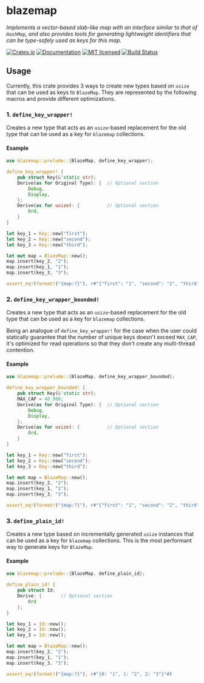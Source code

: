 # blazemap

_Implements a vector-based slab-like map with an interface similar to that of `HashMap`,
and also provides tools for generating lightweight identifiers that can be type-safely used as keys for this map._

[![Crates.io][crates-badge]][crates-url]
[![Documentation][docs-badge]][docs-url]
[![MIT licensed][mit-badge]][mit-url]
[![Build Status][actions-badge]][actions-url]

[crates-badge]: https://img.shields.io/crates/v/blazemap.svg
[crates-url]: https://crates.io/crates/blazemap
[docs-badge]: https://img.shields.io/docsrs/blazemap
[docs-url]: https://docs.rs/blazemap
[mit-badge]: https://img.shields.io/badge/license-MIT-blue.svg
[mit-url]: https://github.com/andrewsonin/blazemap/blob/master/LICENSE
[actions-badge]: https://github.com/andrewsonin/blazemap/actions/workflows/ci.yml/badge.svg
[actions-url]: https://github.com/andrewsonin/blazemap/actions/workflows/ci.yml

## Usage

Currently, this crate provides 3 ways to create new types based on `usize` that can be used as keys to `BlazeMap`.
They are represented by the following macros and provide different optimizations.

### 1. `define_key_wrapper!`

Creates a new type that acts as an `usize`-based replacement
for the old type that can be used as a key for `blazemap` collections.

#### Example

```rust
use blazemap::prelude::{BlazeMap, define_key_wrapper};

define_key_wrapper! {
    pub struct Key(&'static str);
    Derive(as for Original Type): {  // Optional section
        Debug,
        Display,
    };
    Derive(as for usize): {          // Optional section
        Ord,
    }
}

let key_1 = Key::new("first");
let key_2 = Key::new("second");
let key_3 = Key::new("third");

let mut map = BlazeMap::new();
map.insert(key_2, "2");
map.insert(key_1, "1");
map.insert(key_3, "3");

assert_eq!(format!("{map:?}"), r#"{"first": "1", "second": "2", "third": "3"}"#)
```

### 2. `define_key_wrapper_bounded!`

Creates a new type that acts as an `usize`-based replacement for the old
type that can be used as a key for `blazemap` collections.

Being an analogue of `define_key_wrapper!`
for the case when the user could statically guarantee
that the number of unique keys doesn't exceed `MAX_CAP`, it's optimized for
read operations so that they don't create any multi-thread contention.

#### Example

```rust
use blazemap::prelude::{BlazeMap, define_key_wrapper_bounded};

define_key_wrapper_bounded! {
    pub struct Key(&'static str);
    MAX_CAP = 40_000;
    Derive(as for Original Type): {  // Optional section
        Debug,
        Display,
    };
    Derive(as for usize): {          // Optional section
        Ord,
    }
}

let key_1 = Key::new("first");
let key_2 = Key::new("second");
let key_3 = Key::new("third");

let mut map = BlazeMap::new();
map.insert(key_2, "2");
map.insert(key_1, "1");
map.insert(key_3, "3");

assert_eq!(format!("{map:?}"), r#"{"first": "1", "second": "2", "third": "3"}"#)
```

### 3. `define_plain_id!`

Creates a new type based on incrementally generated `usize` instances
that can be used as a key for `blazemap` collections. This is the most performant way to generate keys for `BlazeMap`.

#### Example
```rust
use blazemap::prelude::{BlazeMap, define_plain_id};

define_plain_id! {
    pub struct Id;
    Derive: {       // Optional section
        Ord
    };
}

let key_1 = Id::new();
let key_2 = Id::new();
let key_3 = Id::new();

let mut map = BlazeMap::new();
map.insert(key_2, "2");
map.insert(key_1, "1");
map.insert(key_3, "3");

assert_eq!(format!("{map:?}"), r#"{0: "1", 1: "2", 2: "3"}"#)
```